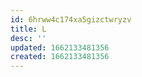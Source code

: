 ```yaml
---
id: 6hrww4c174xa5gizctwryzv
title: L
desc: ''
updated: 1662133481356
created: 1662133481356
---
```


